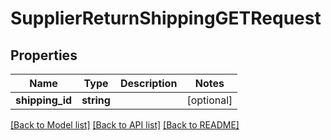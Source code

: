 # SupplierReturnShippingGETRequest

## Properties
Name | Type | Description | Notes
------------ | ------------- | ------------- | -------------
**shipping_id** | **string** |  | [optional] 

[[Back to Model list]](../README.md#documentation-for-models) [[Back to API list]](../README.md#documentation-for-api-endpoints) [[Back to README]](../README.md)


